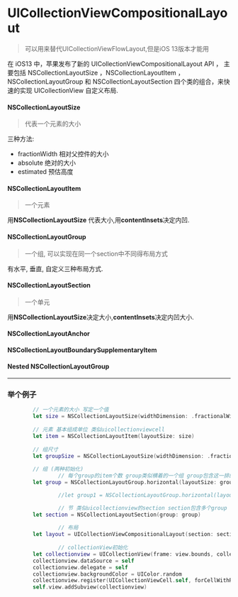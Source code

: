 # UICollectionViewCompositionalLayout
> 可以用来替代UICollectionViewFlowLayout,但是iOS 13版本才能用

在 iOS13 中，苹果发布了新的 UICollectionViewCompositionalLayout API ， 主要包括 NSCollectionLayoutSize ，NSCollectionLayoutItem ， NSCollectionLayoutGroup 和 NSCollectionLayoutSection 四个类的组合，来快速的实现 UICollectionView 自定义布局.


#### NSCollectionLayoutSize
> 代表一个元素的大小

三种方法:

* fractionWidth 相对父控件的大小
* absolute 绝对的大小
* estimated 预估高度

#### NSCollectionLayoutItem
> 一个元素

用**NSCollectionLayoutSize** 代表大小,用**contentInsets**决定内凹.

#### NSCollectionLayoutGroup
> 一个组, 可以实现在同一个section中不同得布局方式

有水平, 垂直, 自定义三种布局方式.

#### NSCollectionLayoutSection
> 一个单元

用**NSCollectionLayoutSize**决定大小,**contentInsets**决定内凹大小.



#### NSCollectionLayoutAnchor



#### NSCollectionLayoutBoundarySupplementaryItem



#### Nested NSCollectionLayoutGroup



---

### 举个例子

~~~swift
        // 一个元素的大小 写定一个值
        let size = NSCollectionLayoutSize(widthDimension: .fractionalWidth(1.0), heightDimension: .fractionalHeight(1.0))
        
        // 元素 基本组成单位 类似uicollectionviewcell
        let item = NSCollectionLayoutItem(layoutSize: size)
        
        // 组尺寸
        let groupSize = NSCollectionLayoutSize(widthDimension: .fractionalWidth(1.0), heightDimension: .absolute(44))
        
        // 组 (两种初始化)
				// 每个group的item个数 group类似横着的一个组 group包含这一排的item
        let group = NSCollectionLayoutGroup.horizontal(layoutSize: groupSize, subitem: item, count: 3)

				//let group1 = NSCollectionLayoutGroup.horizontal(layoutSize: groupSize, subitems: [item])

				// 节 类似uicollectionview的section section包含多个group
        let section = NSCollectionLayoutSection(group: group)
        
				// 布局
        let layout = UICollectionViewCompositionalLayout(section: section)
        
				// collectionView初始化
        let collectionview = UICollectionView(frame: view.bounds, collectionViewLayout: layout)
        collectionview.dataSource = self
        collectionview.delegate = self
        collectionview.backgroundColor = UIColor.random
        collectionview.register(UICollectionViewCell.self, forCellWithReuseIdentifier: "cell")
        self.view.addSubview(collectionview)
~~~



